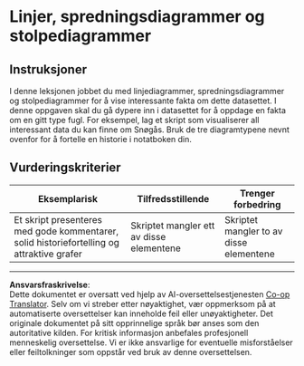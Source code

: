 <!--
CO_OP_TRANSLATOR_METADATA:
{
  "original_hash": "0ea21b6513df5ade7419c6b7d65f10b1",
  "translation_date": "2025-08-26T23:09:19+00:00",
  "source_file": "3-Data-Visualization/R/09-visualization-quantities/assignment.md",
  "language_code": "no"
}
-->
# Linjer, spredningsdiagrammer og stolpediagrammer

## Instruksjoner

I denne leksjonen jobbet du med linjediagrammer, spredningsdiagrammer og stolpediagrammer for å vise interessante fakta om dette datasettet. I denne oppgaven skal du gå dypere inn i datasettet for å oppdage en fakta om en gitt type fugl. For eksempel, lag et skript som visualiserer all interessant data du kan finne om Snøgås. Bruk de tre diagramtypene nevnt ovenfor for å fortelle en historie i notatboken din.

## Vurderingskriterier

Eksemplarisk | Tilfredsstillende | Trenger forbedring
--- | --- | -- |
Et skript presenteres med gode kommentarer, solid historiefortelling og attraktive grafer | Skriptet mangler ett av disse elementene | Skriptet mangler to av disse elementene

---

**Ansvarsfraskrivelse**:  
Dette dokumentet er oversatt ved hjelp av AI-oversettelsestjenesten [Co-op Translator](https://github.com/Azure/co-op-translator). Selv om vi streber etter nøyaktighet, vær oppmerksom på at automatiserte oversettelser kan inneholde feil eller unøyaktigheter. Det originale dokumentet på sitt opprinnelige språk bør anses som den autoritative kilden. For kritisk informasjon anbefales profesjonell menneskelig oversettelse. Vi er ikke ansvarlige for eventuelle misforståelser eller feiltolkninger som oppstår ved bruk av denne oversettelsen.